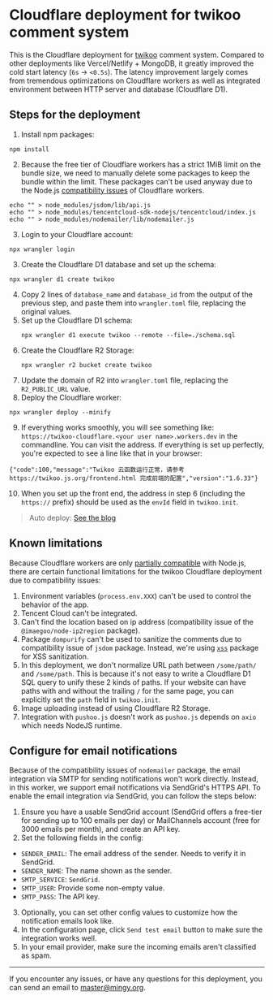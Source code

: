 # Cloudflare deployment for twikoo comment system

This is the Cloudflare deployment for [twikoo](https://twikoo.js.org/en/intro.html) comment system. Compared to other deployments like Vercel/Netlify + MongoDB, it greatly improved the cold start latency (`6s` -> `<0.5s`). The latency improvement largely comes from tremendous optimizations on Cloudflare workers as well as integrated environment between HTTP server and database (Cloudflare D1).

## Steps for the deployment

1. Install npm packages:
  ```shell
  npm install
  ```
2. Because the free tier of Cloudflare workers has a strict 1MiB limit on the bundle size, we need to manually delete some packages to keep the bundle within the limit. These packages can't be used anyway due to the Node.js [compatibility issues](#known-limitations) of Cloudflare workers.
  ```shell
  echo "" > node_modules/jsdom/lib/api.js
  echo "" > node_modules/tencentcloud-sdk-nodejs/tencentcloud/index.js
  echo "" > node_modules/nodemailer/lib/nodemailer.js
  ```
3. Login to your Cloudflare account:
  ```shell
  npx wrangler login
  ```
3. Create the Cloudflare D1 database and set up the schema:
  ```shell
  npx wrangler d1 create twikoo
  ```
4. Copy 2 lines of `database_name` and `database_id` from the output of the previous step, and paste them into `wrangler.toml` file, replacing the original values.
5. Set up the Cloudflare D1 schema:
   ```shell
   npx wrangler d1 execute twikoo --remote --file=./schema.sql
   ```
6. Create the Cloudflare R2 Storage:
   ```shell
   npx wrangler r2 bucket create twikoo
   ```
7. Update the domain of R2 into `wrangler.toml` file, replacing the `R2_PUBLIC_URL` value.
8. Deploy the Cloudflare worker:
  ```shell
  npx wrangler deploy --minify
  ```
9. If everything works smoothly, you will see something like: `https://twikoo-cloudflare.<your user name>.workers.dev` in the commandline. You can visit the address. If everything is set up perfectly, you're expected to see a line like that in your browser:
  ```
  {"code":100,"message":"Twikoo 云函数运行正常，请参考 https://twikoo.js.org/frontend.html 完成前端的配置","version":"1.6.33"}
  ```
10. When you set up the front end, the address in step 6 (including the `https://` prefix) should be used as the `envId` field in `twikoo.init`.

> Auto deploy: [See the blog](https://blog.mingy.org/2024/12/hexo-add-twikoo/)

## Known limitations

Because Cloudflare workers are only [partially compatible](https://developers.cloudflare.com/workers/runtime-apis/nodejs/) with Node.js, there are certain functional limitations for the twikoo Cloudflare deployment due to compatibility issues:

1. Environment variables (`process.env.XXX`) can't be used to control the behavior of the app.
2. Tencent Cloud can't be integrated.
3. Can't find the location based on ip address (compatibility issue of the `@imaegoo/node-ip2region` package).
4. Package `dompurify` can't be used to sanitize the comments due to compatibility issue of `jsdom` package. Instead, we're using [`xss`](https://www.npmjs.com/package/xss) package for XSS sanitization.
5. In this deployment, we don't normalize URL path between `/some/path/` and `/some/path`. This is because it's not easy to write a Cloudflare D1 SQL query to unify these 2 kinds of paths. If your website can have paths with and without the trailing `/` for the same page, you can explicitly set the `path` field in `twikoo.init`.
6. Image uploading instead of using Cloudflare R2 Storage.
7. Integration with `pushoo.js` doesn't work as `pushoo.js` depends on `axio` which needs NodeJS runtime.

## Configure for email notifications

Because of the compatibility issues of `nodemailer` package, the email integration via SMTP for sending notifications won't work directly. Instead, in this worker, we support email notifications via SendGrid's HTTPS API. To enable the email integration via SendGrid, you can follow the steps below:
1. Ensure you have a usable SendGrid account (SendGrid offers a free-tier for sending up to 100 emails per day) or MailChannels account (free for 3000 emails per month), and create an API key.
2. Set the following fields in the config:
  * `SENDER_EMAIL`: The email address of the sender. Needs to verify it in SendGrid.
  * `SENDER_NAME`: The name shown as the sender.
  * `SMTP_SERVICE`: `SendGrid`.
  * `SMTP_USER`: Provide some non-empty value.
  * `SMTP_PASS`: The API key.
3. Optionally, you can set other config values to customize how the notification emails look like.
4. In the configuration page, click `Send test email` button to make sure the integration works well.
5. In your email provider, make sure the incoming emails aren't classified as spam.

---

If you encounter any issues, or have any questions for this deployment, you can send an email to master@mingy.org.
